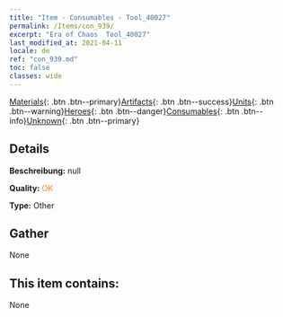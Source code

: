 ```yaml
---
title: "Item - Consumables - Tool_40027"
permalink: /Items/con_939/
excerpt: "Era of Chaos  Tool_40027"
last_modified_at: 2021-04-11
locale: de
ref: "con_939.md"
toc: false
classes: wide
---
```

 [Materials](/de/Items/){: .btn .btn--primary}[Artifacts](/de/Items/Artifacts/){: .btn .btn--success}[Units](/de/Items/Units/){: .btn .btn--warning}[Heroes](/de/Items/Heroes/){: .btn .btn--danger}[Consumables](/de/Items/Consumables/){: .btn .btn--info}[Unknown](/de/Items/Unknown/){: .btn .btn--primary}

## Details
 **Beschreibung:** null

 **Quality:** <span style="color: #FF8C00">OK</span>

 **Type:** Other

## Gather

  None

## This item contains:

  None

